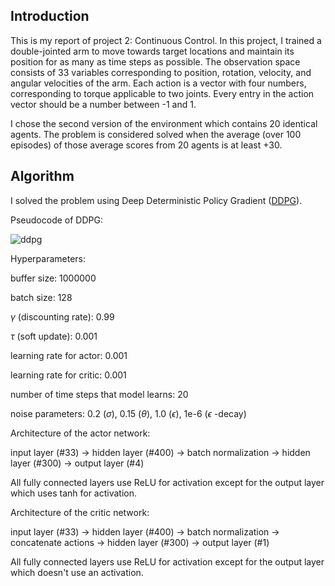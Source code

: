 ## Introduction

This is my report of project 2: Continuous Control. In this project, I trained a double-jointed arm to move towards target locations and maintain its position for as many as time steps as possible.  The observation space consists of 33 variables corresponding to position, rotation, velocity, and angular velocities of the arm. Each action is a vector with four numbers, corresponding to torque applicable to two joints. Every entry in the action vector should be a number between -1 and 1. 

I chose the second version of the environment which contains 20 identical agents. The problem is considered solved when the average (over 100 episodes) of those average scores from 20 agents is at least +30. 

## Algorithm

I solved the problem using Deep Deterministic Policy Gradient ([DDPG]( https://arxiv.org/abs/1509.02971 )).

Pseudocode of DDPG:

![ddpg](F:\DRLND\deep-reinforcement-learning\p2_continuous-control\DRLND_P2_Continuous-Control\pic\ddpg.png)

Hyperparameters:

buffer size: 1000000

batch size: 128

$\gamma$ (discounting rate): 0.99

$\tau$ (soft update): 0.001

learning rate for actor: 0.001

learning rate for critic: 0.001

number of time steps that model learns: 20

noise parameters: 0.2 ($\sigma$), 0.15 ($\theta$), 1.0 ($\epsilon$), 1e-6 ($\epsilon$ -decay)



Architecture of the actor network:

input layer (#33) -> hidden layer (#400) -> batch normalization -> hidden layer (#300) -> output layer (#4)

All fully connected layers use ReLU for activation except for the output layer which uses tanh for activation.



Architecture of the critic network:

input layer (#33) -> hidden layer (#400)  -> batch normalization ->  concatenate actions -> hidden layer (#300) -> output layer (#1)

All fully connected layers use ReLU for activation except for the output layer which doesn't use an  activation.